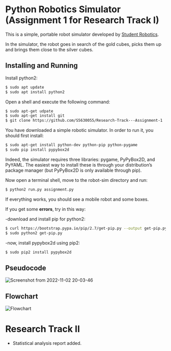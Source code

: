 Python Robotics Simulator (Assignment 1 for Research Track I)
================================
This is a simple, portable robot simulator developed by [Student Robotics](https://studentrobotics.org).

In the simulator, the robot goes in search of the gold cubes, picks them up and brings them close to the silver cubes.

Installing and Running
----------------------
Install python2:
```bash
$ sudo apt update
$ sudo apt install python2
```

Open a shell and execute the following command:
```bash
$ sudo apt-get udpate
$ sudo apt-get install git
$ git clone https://github.com/S5630055/Research-Track---Assignment-1
```

You have downloaded a simple robotic simulator. In order to run it, you should first install:
```bash
$ sudo apt-get install python-dev python-pip python-pygame
$ sudo pip install pypybox2d
```

Indeed, the simulator requires three libraries: pygame, PyPyBox2D, and PyYAML. The easiest way to install these
is through your distribution’s package manager (but PyPyBox2D is only available through pip).

Now open a terminal shell, move to the robot-sim directory and run:
```bash
$ python2 run.py assignment.py
```
If everything works, you should see a mobile robot and some boxes.

If you get some <strong>errors</strong>, try in this way:

-download and install pip for python2:
```bash
$ curl https://bootstrap.pypa.io/pip/2.7/get-pip.py --output get-pip.py
$ sudo python2 get-pip.py
```
-now, install pypybox2d using pip2:
```bash
$ sudo pip2 install pypybox2d
```

Pseudocode
----------------------
![Screenshot from 2022-11-02 20-03-46](https://user-images.githubusercontent.com/117213899/199579402-8467d252-ae96-4d0c-b437-538268a7a320.png)

Flowchart
----------------------
![Flowchart](https://user-images.githubusercontent.com/117213899/199577692-37a57df5-8024-41dd-95b6-675b38e8669f.png)

Research Track II
================================
- Statistical analysis report added.
